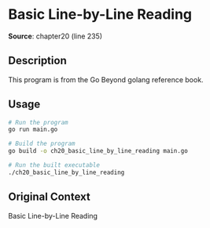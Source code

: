 # Basic Line-by-Line Reading

**Source**: chapter20 (line 235)

## Description

This program is from the Go Beyond golang reference book.

## Usage

```bash
# Run the program
go run main.go

# Build the program
go build -o ch20_basic_line_by_line_reading main.go

# Run the built executable
./ch20_basic_line_by_line_reading
```

## Original Context

Basic Line-by-Line Reading
